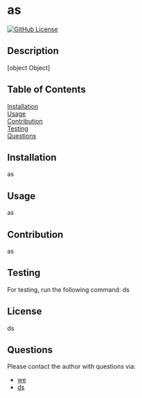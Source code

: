 
# as
[![GitHub License](https://img.shields.io/badge/license-ds-green)](License.md)
## Description
[object Object]
## Table of Contents
[Installation](#installation)  
[Usage](#usage)  
[Contribution](#contribution)  
[Testing](#testing)  
[Questions](#questions)  
## Installation
as
<br/>
## Usage
as
<br/>
## Contribution
as
<br/>
## Testing
For testing, run the following command:
ds
<br/>
## License
ds 
<br/>
## Questions
Please contact the author with questions via:
* [we](mailto:we)
* [ds](https://github.com/ds)
